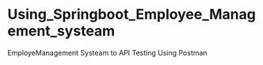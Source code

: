 # Using_Springboot_Employee_Management_systeam
EmployeManagement Systeam to API Testing Using Postman
